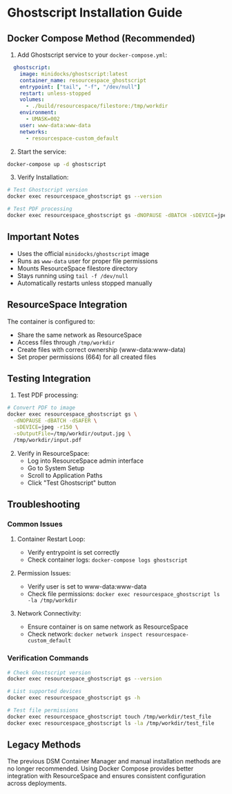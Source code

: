 # Ghostscript Installation Guide

## Docker Compose Method (Recommended)

1. Add Ghostscript service to your `docker-compose.yml`:
```yaml
  ghostscript:
    image: minidocks/ghostscript:latest
    container_name: resourcespace_ghostscript
    entrypoint: ["tail", "-f", "/dev/null"]
    restart: unless-stopped
    volumes:
      - ./build/resourcespace/filestore:/tmp/workdir
    environment:
      - UMASK=002
    user: www-data:www-data
    networks:
      - resourcespace-custom_default
```

2. Start the service:
```bash
docker-compose up -d ghostscript
```

3. Verify Installation:
```bash
# Test Ghostscript version
docker exec resourcespace_ghostscript gs --version

# Test PDF processing
docker exec resourcespace_ghostscript gs -dNOPAUSE -dBATCH -sDEVICE=jpeg -r150 -sOutputFile=/tmp/workdir/test.jpg /tmp/workdir/test.pdf
```

## Important Notes

- Uses the official `minidocks/ghostscript` image
- Runs as `www-data` user for proper file permissions
- Mounts ResourceSpace filestore directory
- Stays running using `tail -f /dev/null`
- Automatically restarts unless stopped manually

## ResourceSpace Integration

The container is configured to:
- Share the same network as ResourceSpace
- Access files through `/tmp/workdir`
- Create files with correct ownership (www-data:www-data)
- Set proper permissions (664) for all created files

## Testing Integration

1. Test PDF processing:
```bash
# Convert PDF to image
docker exec resourcespace_ghostscript gs \
  -dNOPAUSE -dBATCH -dSAFER \
  -sDEVICE=jpeg -r150 \
  -sOutputFile=/tmp/workdir/output.jpg \
  /tmp/workdir/input.pdf
```

2. Verify in ResourceSpace:
   - Log into ResourceSpace admin interface
   - Go to System Setup
   - Scroll to Application Paths
   - Click "Test Ghostscript" button

## Troubleshooting

### Common Issues

1. Container Restart Loop:
   - Verify entrypoint is set correctly
   - Check container logs: `docker-compose logs ghostscript`

2. Permission Issues:
   - Verify user is set to www-data:www-data
   - Check file permissions: `docker exec resourcespace_ghostscript ls -la /tmp/workdir`

3. Network Connectivity:
   - Ensure container is on same network as ResourceSpace
   - Check network: `docker network inspect resourcespace-custom_default`

### Verification Commands

```bash
# Check Ghostscript version
docker exec resourcespace_ghostscript gs --version

# List supported devices
docker exec resourcespace_ghostscript gs -h

# Test file permissions
docker exec resourcespace_ghostscript touch /tmp/workdir/test_file
docker exec resourcespace_ghostscript ls -la /tmp/workdir/test_file
```

## Legacy Methods

The previous DSM Container Manager and manual installation methods are no longer recommended. Using Docker Compose provides better integration with ResourceSpace and ensures consistent configuration across deployments.
``` 